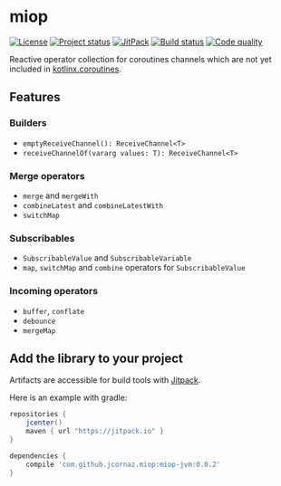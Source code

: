 # miop
[![License](https://img.shields.io/badge/license-MIT-blue.svg)](LICENSE)
[![Project status](https://img.shields.io/badge/status-incubating-orange.svg)](https://gist.githubusercontent.com/jcornaz/46736c3d1f21b4c929bd97549b7406b2/raw/ProjectStatusFlow)
[![JitPack](https://jitpack.io/v/jcornaz/miop.svg)](https://jitpack.io/#jcornaz/miop)
[![Build status](https://travis-ci.org/jcornaz/miop.svg?branch=master)](https://travis-ci.org/jcornaz/miop)
[![Code quality](https://codebeat.co/badges/99c78c20-42e7-425e-8a32-e2d56b0a0050)](https://codebeat.co/projects/github-com-jcornaz-miop-master)

Reactive operator collection for coroutines channels which are not yet included in [kotlinx.coroutines](https://github.com/Kotlin/kotlinx.coroutines).

## Features
### Builders
* `emptyReceiveChannel(): ReceiveChannel<T>`
* `receiveChannelOf(vararg values: T): ReceiveChannel<T>`

### Merge operators
* `merge` and `mergeWith`
* `combineLatest` and `combineLatestWith`
* `switchMap`

### Subscribables
* `SubscribableValue` and `SubscribableVariable`
* `map`, `switchMap` and `combine` operators for `SubscribableValue`

### Incoming operators
* `buffer`, `conflate`
* `debounce`
* `mergeMap`

## Add the library to your project
Artifacts are accessible for build tools with [Jitpack](https://jitpack.io/#jcornaz/miop).

Here is an example with gradle:
```gradle
repositories {
    jcenter()
    maven { url "https://jitpack.io" }
}

dependencies {
    compile 'com.github.jcornaz.miop:miop-jvm:0.0.2'
}
```
